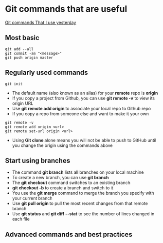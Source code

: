 # Git commands that are useful

[Git commands That I use yesterday](https://medium.freecodecamp.com/git-cheat-sheet-and-best-practices-c6ce5321f52#.1uuec8v48)

## Most basic
```
git add --all
git commit -am "<message>"
git push origin master

```

## Regularly used commands
```
git init

```
+ The default name (also known as an alias) for your **remote** repo is **origin**
+ If you copy a project from Github, you can use **git remote -v** to view its origin URL
+ Use **git remote add origin <URL>** to associate your local repo to Github repo
+ If you copy a repo from someone else and want to make it your own
```
git remote -v
git remote add origin <url>
git remote set-url origin <url>

```
+ Using **Git clone <url>** alone means you will not be able to push to GitHub until you change the origin using the commands above

## Start using branches
+ The command **git branch** lists all branches on your local machine
+ To create a new branch, you can use **git branch <name>**
+ The **git checkout <name>** command switches to an existing branch
+ **git checkout -b <name>** to create a branch and switch to it
+ You use the **git merge <branch>** command to merge the branch you specify with your current branch
+ Use **git pull origin <branch>** to pull the most recent changes from that remote branch
+ Use **git status** and **git diff --stat** to see the number of lines changed in each file

## Advanced commands and best practices
